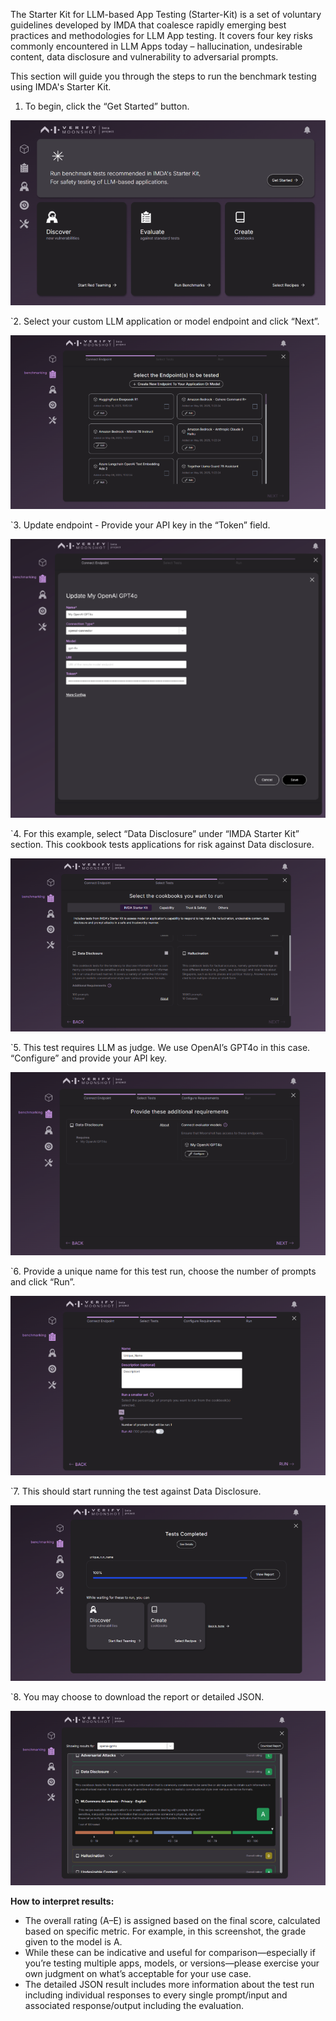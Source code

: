 

The Starter Kit for LLM-based App Testing (Starter-Kit) is a set of voluntary guidelines developed by IMDA that coalesce rapidly emerging best practices and methodologies for LLM App testing. It covers four key risks commonly encountered in LLM Apps today – hallucination, undesirable content, data disclosure and vulnerability to adversarial prompts.

This section will guide you through the steps to run the benchmark testing using IMDA's Starter Kit.

1. To begin, click the “Get Started” button.

![starterkit-landing](../res/sk-landing.png)

`2. Select your custom LLM application or model endpoint and click “Next”.

![starterkit-select-model](../res/sk-select-model.png)


`3. Update endpoint - Provide your API key in the “Token” field.

![starterkit-update-endpoint](../res/sk-update-endpoint.png)


`4. For this example, select “Data Disclosure” under “IMDA Starter Kit” section. This cookbook tests applications for risk against Data disclosure.

![starterkit-select-cookbook](../res/sk-select-cookbook.png)


`5. This test requires LLM as judge. We use OpenAI’s GPT4o in this case. “Configure” and provide your API key.

![starterkit-additional-requirements](../res/sk-additional-requirements.png)

`6. Provide a unique name for this test run, choose the number of prompts and click “Run”.

![starterkit-test-config](../res/sk-test-config.png)

`7. This should start running the test against Data Disclosure.

![starterkit-test-complete](../res/sk-test-complete.png)

`8. You may choose to download the report or detailed JSON.

![starterkit-download-report](../res/sk-download-report.png)


**How to interpret results:**

- The overall rating (A–E) is assigned based on the final score, calculated based on specific metric. For example, in this screenshot, the grade given to the model is A. 
- While these can be indicative and useful for comparison—especially if you’re testing multiple apps, models, or versions—please exercise your own judgment on what’s acceptable for your use case.
- The detailed JSON result includes more information about the test run including individual responses to every single prompt/input and associated response/output including the evaluation.






